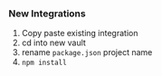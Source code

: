 ### New Integrations


1. Copy paste existing integration
2. cd into new vault
3. rename `package.json` project name
3. `npm install`